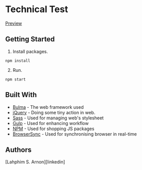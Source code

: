 # Technical Test

[Preview](https://github.com/Lahphim/technical-test-ii)

## Getting Started

1. Install packages.
```
npm install
```

2. Run.
```
npm start
```

## Built With

* [Bulma](http://bulma.io/) - The web framework used
* [jQuery](http://jquery.com/) - Doing some tiny action in web.
* [Sass](http://sass-lang.com/) - Used for managing web's stylesheet
* [Gulp](https://gulpjs.com/) - Used for enhancing workflow
* [NPM](https://www.npmjs.com/) - Used for shopping JS packages
* [BrowserSync](https://www.browsersync.io/) - Used for synchronising browser in real-time


## Authors

[Lahphim S. Arnon][linkedin]
